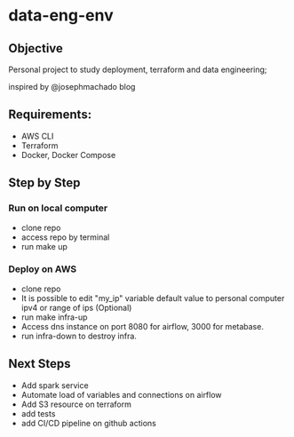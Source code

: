 # data-eng-env
## Objective


Personal project to study deployment, terraform and data engineering;  

inspired by @josephmachado blog

## Requirements:
- AWS CLI
- Terraform
- Docker, Docker Compose

## Step by Step

### Run on local computer
 - clone repo
 - access repo by terminal
 - run make up
 
 
 ### Deploy on AWS
 - clone repo
 - It is possible to edit "my_ip" variable default value to personal computer ipv4 or range of ips (Optional)
 - run make infra-up
 - Access dns instance on port 8080 for airflow, 3000 for metabase.
 - run infra-down to destroy infra.
 
 
 ## Next Steps
 - Add spark service
 - Automate load of variables and connections on airflow
 - Add S3 resource on terraform
 - add tests
 - add CI/CD pipeline on github actions
 

